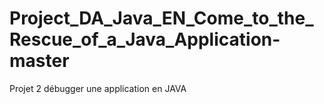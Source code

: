 # Project_DA_Java_EN_Come_to_the_Rescue_of_a_Java_Application-master
Projet 2 débugger une application en JAVA
